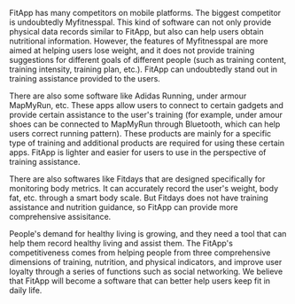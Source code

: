 FitApp has many competitors on mobile platforms. The biggest competitor is undoubtedly Myfitnesspal. This kind of software can not only provide physical data records 
similar to FitApp, but also can help users obtain nutritional information. However, the features of Myfitnesspal are more aimed at helping users lose weight, and it does not provide training suggestions for different goals of different people (such as training content, training intensity, training plan, etc.). FitApp can undoubtedly stand out in training assistance provided to the users.

There are also some software like Adidas Running, under armour MapMyRun, etc. These apps allow users to connect to certain gadgets and provide certain assistance to the 
user's training (for example, under amour shoes can be connected to MapMyRun through Bluetooth, which can help users correct running pattern). These products are mainly 
for a specific type of training and additional products are required for using these certain apps. FitApp is lighter and easier for users to use in the perspective of training assistance.

There are also softwares like Fitdays that are designed specifically for monitoring body metrics. It can accurately record the user's weight, body fat, etc. through a smart body scale. But Fitdays does not have training assistance and nutrition guidance, so FitApp can provide more comprehensive assisitance.

People's demand for healthy living is growing, and they need a tool that can help them record healthy living and assist them. The FitApp's competitiveness comes from helping people from three comprehensive dimensions of training, nutrition, and physical indicators, and improve user loyalty through a series of functions such as social 
networking. We believe that FitApp will become a software that can better help users keep fit in daily life.
